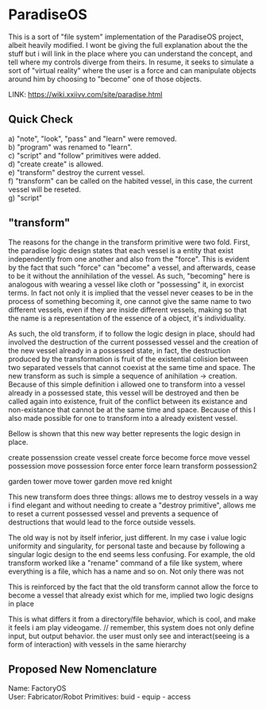 # ParadiseOS
This is a sort of "file system" implementation of the ParadiseOS project, albeit heavily modified. I wont be
giving the full explanation about the the stuff but i will link in the place where you can understand the concept, and
tell where my controls diverge from theirs. In resume, it seeks to simulate a sort of "virtual reality" where the user 
is a force and can manipulate objects around him by choosing to "become" one of those objects.

LINK: https://wiki.xxiivv.com/site/paradise.html

## Quick Check
a) "note", "look", "pass" and "learn" were removed.  
b) "program" was renamed to "learn".  
c) "script" and "follow" primitives were added.  
d) "create create" is allowed.  
e) "transform" destroy the current vessel.  
f) "transform" can be called on the habited vessel, in this case, the current vessel will be reseted.  
g) "script" 

## "transform"

The reasons for the change in the transform primitive were two fold. First, the paradise logic design states that
each vessel is a entity that exist independently from one another and also from the "force". This is evident by the 
fact that such "force" can "become" a vessel, and afterwards, cease to be it without the annihilation of the vessel. 
As such, "becoming" here is analogous with wearing a vessel like cloth or "possessing" it, in exorcist terms. In fact 
not only it is implied that the vessel never ceases to be in the process of something becoming it, one cannot give 
the same name to two different vessels, even if they are inside different vessels, making so that the name is a 
representation of the essence of a object, it's individuality.  

As such, the old transform, if to follow the logic design in place, should had involved the destruction of the current 
possessed vessel and the creation of the new vessel already in a possessed state, in fact, the destruction produced 
by the transformation is fruit of the existential colision between two separated vessels that cannot coexist at the 
same time and space. The new transform as such is simple a sequence of anihilation -> creation. Because of this simple
definition i allowed one to transform into a vessel already in a possessed state, this vessel will be destroyed and 
then be called again into existence, fruit of the conflict between its existance and non-existance that cannot be at
the same time and space. Because of this I also made possible for one to transform into a already existent vessel.

Bellow is shown that this new way better represents the logic design in place.

create possenssion
create vessel
create force
become force
move vessel possession
move possession force
enter force
learn transform possession2



garden
tower
move tower garden
move red knight

This new transform does three things: allows me to destroy vessels in a way i find elegant and without needing to create
a "destroy primitive", allows me to reset a current possessed vessel and prevents a sequence of destructions that would lead to the
force outside vessels.

The old way is not by itself inferior, just different. In my case i value logic uniformity and singularity, for personal taste and because
by following a singular logic design to the end seems less confusing. For example, the old transform worked like a "rename" command of a file like
system, where everything is a file, which has a name and so on. Not only there was not 

This is reinforced by the fact that the old transform cannot allow the force to become a vessel
that already exist which for me, implied two logic designs in place 

This is what differs it from a directory/file behavior, which is cool, and make it feels i am play videogame.
// remember, this system does not only define input, but output behavior. the user must only see and interact(seeing is a form of interaction)
with vessels in the same hierarchy

## Proposed New Nomenclature
Name: FactoryOS  
User: Fabricator/Robot
Primitives: buid - equip - access  

